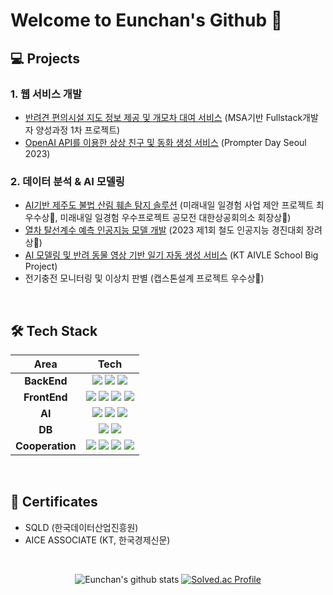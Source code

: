 # Welcome to Eunchan's Github 🤗

## 💻 Projects
### 1. 웹 서비스 개발
- [반려견 편의시설 지도 정보 제공 및 개모차 대여 서비스](https://github.com/Zui-Topia/Pet-Topia-BE) (MSA기반 Fullstack개발자 양성과정 1차 프로젝트)
- [OpenAI API를 이용한 상상 친구 및 동화 생성 서비스](https://github.com/EunchanJeong/Prompter_Day_2023) (Prompter Day Seoul 2023)

### 2. 데이터 분석 & AI 모델링
- [AI기반 제주도 불법 산림 훼손 탐지 솔루션](https://github.com/EunchanJeong/AI_detection_of_illegal_forest_damage) (미래내일 일경험 사업 제안 프로젝트 최우수상🥈, 미래내일 일경험 우수프로젝트 공모전 대한상공회의소 회장상🥉)
- [열차 탈선계수 예측 인공지능 모델 개발](https://github.com/EunchanJeong/2023_Railroad_Contest) (2023 제1회 철도 인공지능 경진대회 장려상🥉)
- [AI 모델링 및 반려 동물 영상 기반 일기 자동 생성 서비스](https://github.com/EunchanJeong/Pet_Emotion_Diary_Clone) (KT AIVLE School Big Project)
- 전기충전 모니터링 및 이상치 판별 (캡스톤설계 프로젝트 우수상🥉)
<br>

## 🛠 Tech Stack
 <table>
    <thead>
      <tr>
        <th align='center'>Area</th>
        <th align='center'>Tech</th>
      </tr>
    </thead>
    <tbody>
      <tr>
        <td align='center'><strong>BackEnd</strong></td>
        <td align='center'>
          <img src="https://img.shields.io/badge/spring-6DB33F?style=for-the-badge&logo=spring&logoColor=white">
          <img src="https://img.shields.io/badge/springboot-6DB33F?style=for-the-badge&logo=springboot&logoColor=white">
          <img src="https://img.shields.io/badge/django-092E20?style=for-the-badge&logo=django&logoColor=white">
        </td>
      </tr>
      <tr>
        <td align='center'><strong>FrontEnd</strong></td>
        <td align='center'>
          <img src="https://img.shields.io/badge/React-61DAFB?style=for-the-badge&logo=React&logoColor=white">
          <img src="https://img.shields.io/badge/javascript-F7DF1E?style=for-the-badge&logo=javascript&logoColor=white">
          <img src="https://img.shields.io/badge/HTML5-E34F26?style=for-the-badge&logo=HTML5&logoColor=white">
          <img src="https://img.shields.io/badge/CSS3-1572B6?style=for-the-badge&logo=CSS3&logoColor=white">
        </td>
      </tr>
      <tr>
        <td align='center'><strong>AI</strong></td>
        <td align='center'>
          <img src="https://img.shields.io/badge/Python-3776AB?style=for-the-badge&logo=Python&logoColor=white">
          <img src="https://img.shields.io/badge/Tensorflow-FF6F00?style=for-the-badge&logo=Tensorflow&logoColor=white">
          <img src="https://img.shields.io/badge/openai-412991?style=for-the-badge&logo=openai&logoColor=white"/>
        </td>
      </tr>
      <tr>
        <td align='center'><strong>DB</strong></td>
        <td align='center'>
          <img src="https://img.shields.io/badge/Oracle-F80000?style=for-the-badge&logo=Oracle&logoColor=white">
          <img src="https://img.shields.io/badge/MySQL-4479A1?style=for-the-badge&logo=MySQL&logoColor=white">
        </td>
      </tr>
      <tr>
        <td align='center'><strong>Cooperation</strong></td>
        <td align='center'>
          <img src="https://img.shields.io/badge/github-181717?style=for-the-badge&logo=github&logoColor=white">
          <img src="https://img.shields.io/badge/Jira-0052CC?style=for-the-badge&logo=Jira&logoColor=white">
          <img src="https://img.shields.io/badge/Slack-4A154B?style=for-the-badge&logo=slack&logoColor=white"/>
          <img src="https://img.shields.io/badge/notion-000000?style=for-the-badge&logo=notion&logoColor=white">
        </td>
      </tr>
    </tbody>
  </table>
<br>

## 🪪 Certificates
- SQLD (한국데이터산업진흥원)
- AICE ASSOCIATE (KT, 한국경제신문)


<div align="center">
<br>

  ![Eunchan's github stats](https://github-readme-stats.vercel.app/api?username=EunchanJeong&show_icons=true&theme=shadow_blue)
  [![Solved.ac Profile](http://mazassumnida.wtf/api/v2/generate_badge?boj=bikewheel)](https://solved.ac/bikewheel)
  
</div>
